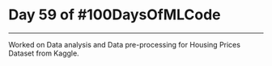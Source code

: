 # Day 59 of #100DaysOfMLCode

-----

Worked on Data analysis and Data pre-processing for Housing Prices Dataset from Kaggle.